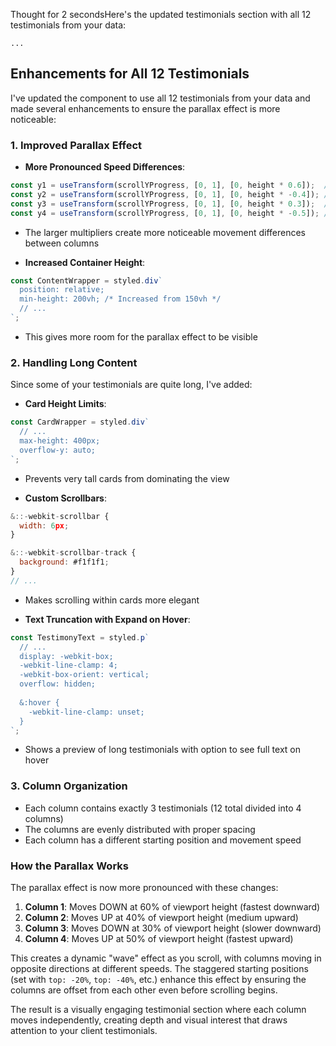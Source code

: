Thought for 2 secondsHere's the updated testimonials section with all 12 testimonials from your data:

```typescriptreact project="testimonials-section"
...
```

## Enhancements for All 12 Testimonials

I've updated the component to use all 12 testimonials from your data and made several enhancements to ensure the parallax effect is more noticeable:

### 1. Improved Parallax Effect

- **More Pronounced Speed Differences**:

```javascriptreact
const y1 = useTransform(scrollYProgress, [0, 1], [0, height * 0.6]);  // Increased from 0.5
const y2 = useTransform(scrollYProgress, [0, 1], [0, height * -0.4]); // Increased from -0.3
const y3 = useTransform(scrollYProgress, [0, 1], [0, height * 0.3]);  // Increased from 0.2
const y4 = useTransform(scrollYProgress, [0, 1], [0, height * -0.5]); // Increased from -0.4
```

- The larger multipliers create more noticeable movement differences between columns



- **Increased Container Height**:

```javascriptreact
const ContentWrapper = styled.div`
  position: relative;
  min-height: 200vh; /* Increased from 150vh */
  // ...
`;
```

- This gives more room for the parallax effect to be visible





### 2. Handling Long Content

Since some of your testimonials are quite long, I've added:

- **Card Height Limits**:

```javascriptreact
const CardWrapper = styled.div`
  // ...
  max-height: 400px;
  overflow-y: auto;
`;
```

- Prevents very tall cards from dominating the view



- **Custom Scrollbars**:

```javascriptreact
&::-webkit-scrollbar {
  width: 6px;
}

&::-webkit-scrollbar-track {
  background: #f1f1f1;
}
// ...
```

- Makes scrolling within cards more elegant



- **Text Truncation with Expand on Hover**:

```javascriptreact
const TestimonyText = styled.p`
  // ...
  display: -webkit-box;
  -webkit-line-clamp: 4;
  -webkit-box-orient: vertical;
  overflow: hidden;
  
  &:hover {
    -webkit-line-clamp: unset;
  }
`;
```

- Shows a preview of long testimonials with option to see full text on hover





### 3. Column Organization

- Each column contains exactly 3 testimonials (12 total divided into 4 columns)
- The columns are evenly distributed with proper spacing
- Each column has a different starting position and movement speed


### How the Parallax Works

The parallax effect is now more pronounced with these changes:

1. **Column 1**: Moves DOWN at 60% of viewport height (fastest downward)
2. **Column 2**: Moves UP at 40% of viewport height (medium upward)
3. **Column 3**: Moves DOWN at 30% of viewport height (slower downward)
4. **Column 4**: Moves UP at 50% of viewport height (fastest upward)


This creates a dynamic "wave" effect as you scroll, with columns moving in opposite directions at different speeds. The staggered starting positions (set with `top: -20%`, `top: -40%`, etc.) enhance this effect by ensuring the columns are offset from each other even before scrolling begins.

The result is a visually engaging testimonial section where each column moves independently, creating depth and visual interest that draws attention to your client testimonials.